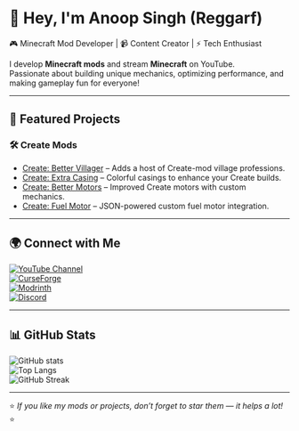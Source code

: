 # 👋 Hey, I'm Anoop Singh (Reggarf)

🎮 Minecraft Mod Developer | 📹 Content Creator | ⚡ Tech Enthusiast  

I develop **Minecraft mods** and stream **Minecraft** on YouTube.  
Passionate about building unique mechanics, optimizing performance, and making gameplay fun for everyone!  

---

## 🔨 Featured Projects
### 🛠️ Create Mods
- [Create: Better Villager](https://www.curseforge.com/minecraft/mc-mods/create-better-villager) – Adds a host of Create-mod village professions.  
- [Create: Extra Casing](https://www.curseforge.com/minecraft/mc-mods/create-extra-casing) – Colorful casings to enhance your Create builds.  
- [Create: Better Motors](https://www.curseforge.com/minecraft/mc-mods/create-better-motors) – Improved Create motors with custom mechanics.  
- [Create: Fuel Motor](https://www.curseforge.com/minecraft/mc-mods/create-fuel-motor) – JSON-powered custom fuel motor integration.  

---

## 🌍 Connect with Me
[![YouTube Channel](https://img.shields.io/youtube/channel/subscribers/@Reggarff?style=social)](https://www.youtube.com/@Reggarff)  
[![CurseForge](https://img.shields.io/badge/CurseForge-Mods-orange?logo=curseforge)](https://www.curseforge.com/members/reggarf/projects)  
[![Modrinth](https://img.shields.io/badge/Modrinth-Mods-green?logo=modrinth)](https://modrinth.com/user/Reggarf)  
[![Discord](https://img.shields.io/badge/Discord-Community-blue?logo=discord)](https://discord.gg/kb6BntpcYq)  

---

## 📊 GitHub Stats
![GitHub stats](https://github-readme-stats.vercel.app/api?username=Reggarfgod&show_icons=true&theme=radical)  
![Top Langs](https://github-readme-stats.vercel.app/api/top-langs/?username=Reggarfgod&layout=compact&theme=radical)  
![GitHub Streak](https://streak-stats.demolab.com?user=Reggarfgod&theme=radical)  

---

⭐ *If you like my mods or projects, don’t forget to star them — it helps a lot!* ⭐
